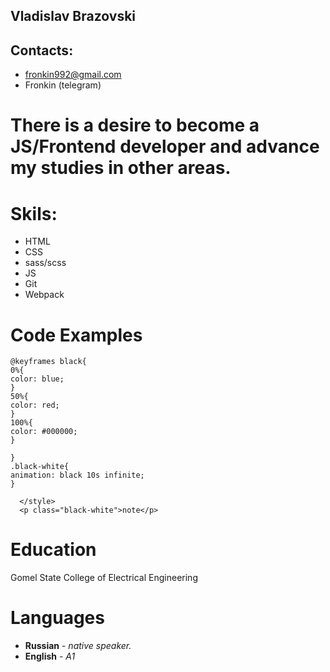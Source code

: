 ## Vladislav Brazovski ##
## Contacts: ##
* fronkin992@gmail.com
* Fronkin (telegram)

# There is a desire to become a JS/Frontend developer and advance my studies in other areas. #

# Skils: # 
* HTML 
* CSS
* sass/scss
* JS
* Git
* Webpack


# Code Examples #
``` <style>
@keyframes black{
0%{
color: blue;
}
50%{
color: red;
}
100%{
color: #000000;
}

}
.black-white{
animation: black 10s infinite;
}

  </style>
  <p class="black-white">note</p>
  ```
  # Education #
  Gomel State College of Electrical Engineering
# Languages #
* **Russian** - _native speaker._
* **English** - _A1_


